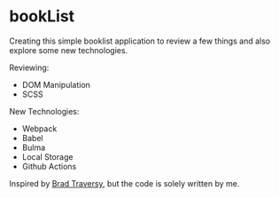 # bookList

Creating this simple booklist application to review a few things and also explore some new technologies.

Reviewing:
- DOM Manipulation
- SCSS

New Technologies:
- Webpack
- Babel
- Bulma
- Local Storage
- Github Actions

Inspired by [Brad Traversy](https://youtu.be/JaMCxVWtW58), but the code is solely written by me. 

